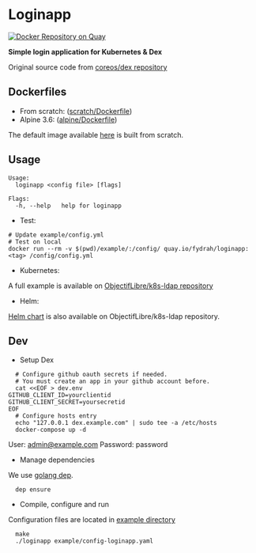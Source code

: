 # Loginapp

[![Docker Repository on Quay](https://quay.io/repository/fydrah/loginapp/status "Docker Repository on Quay")](https://quay.io/repository/fydrah/loginapp)

**Simple login application for Kubernetes & Dex**

Original source code from [coreos/dex repository](https://github.com/coreos/dex/tree/master/cmd/example-app)

## Dockerfiles

* From scratch: ([scratch/Dockerfile](./dockerfiles/scratch/Dockerfile))
* Alpine 3.6: ([alpine/Dockerfile](./dockerfiles/alpine/Dockerfile))

The default image available [here](https://quay.io/fydrah/loginapp) is built from scratch.

## Usage

```shell
Usage:
  loginapp <config file> [flags]

Flags:
  -h, --help   help for loginapp
```

* Test:

```shell
# Update example/config.yml
# Test on local
docker run --rm -v $(pwd)/example/:/config/ quay.io/fydrah/loginapp:<tag> /config/config.yml
```

* Kubernetes:

A full example is available on [ObjectifLibre/k8s-ldap repository](https://github.com/ObjectifLibre/k8s-ldap)

* Helm:

[Helm chart](https://github.com/ObjectifLibre/k8s-ldap/tree/master/charts/k8s-ldap) is also available on ObjectifLibre/k8s-ldap repository.

## Dev

* Setup Dex

```
  # Configure github oauth secrets if needed.
  # You must create an app in your github account before.
  cat <<EOF > dev.env
GITHUB_CLIENT_ID=yourclientid
GITHUB_CLIENT_SECRET=yoursecretid
EOF
  # Configure hosts entry
  echo "127.0.0.1 dex.example.com" | sudo tee -a /etc/hosts
  docker-compose up -d
```

User: admin@example.com
Password: password

* Manage dependencies

We use [golang dep](https://golang.github.io/dep/docs/installation.html).

```
  dep ensure
```

* Compile, configure and run

Configuration files are located in [example directory](./example/)

```
  make
  ./loginapp example/config-loginapp.yaml
```

